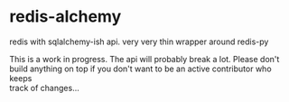 # redis-alchemy    
redis with sqlalchemy-ish api. very very thin wrapper around redis-py    
     
This is a work in progress. The api will probably break a lot. Please don't    
build anything on top if you don't want to be an active contributor who keeps     
track of changes...